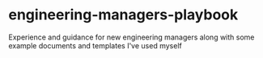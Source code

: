 # engineering-managers-playbook
Experience and guidance for new engineering managers along with some example documents and templates I've used myself
